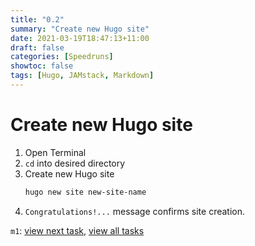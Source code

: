 ```yaml
---
title: "0.2"
summary: "Create new Hugo site"
date: 2021-03-19T18:47:13+11:00
draft: false
categories: [Speedruns]
showtoc: false
tags: [Hugo, JAMstack, Markdown]
---
```

# Create new Hugo site
1. Open Terminal
2. `cd` into desired directory
3. Create new Hugo site
	```bash
	hugo new site new-site-name
	```
4. `Congratulations!...` message confirms site creation.

`m1`: [view next task](../0.3), [view all tasks](../0#tasks)
